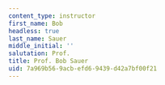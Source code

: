 ```yaml
---
content_type: instructor
first_name: Bob
headless: true
last_name: Sauer
middle_initial: ''
salutation: Prof.
title: Prof. Bob Sauer
uid: 7a969b56-9acb-efd6-9439-d42a7bf00f21
---
```


